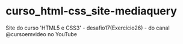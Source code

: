 # curso_html-css_site-mediaquery
Site do curso 'HTML5 e CSS3' - desafio17(Exercício26) - do canal @cursoemvideo no YouTube
